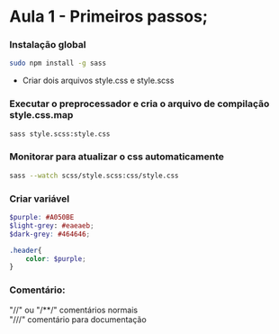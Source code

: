 # Aula 1 - Primeiros passos;
### Instalação global 
```bash
sudo npm install -g sass
```
- Criar dois arquivos style.css e style.scss

### Executar o preprocessador e cria o arquivo de compilação **style.css.map**
```bash
sass style.scss:style.css
```

### Monitorar para atualizar o css automaticamente
```bash
sass --watch scss/style.scss:css/style.css
```

### Criar variável
```scss
$purple: #A050BE
$light-grey: #eaeaeb;
$dark-grey: #464646;

.header{
	color: $purple;
}
```

### Comentário:
"//" ou "/**/" comentários normais  
"///" comentário para documentação